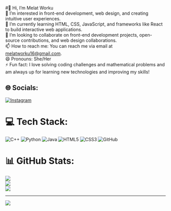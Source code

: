 #👋 Hi, I’m Melat Worku<br>
👀 I’m interested in front-end development, web design, and creating intuitive user experiences.<br>
🌱 I’m currently learning HTML, CSS, JavaScript, and frameworks like React to build interactive web applications.<br>
💞️ I’m looking to collaborate on front-end development projects, open-source contributions, and web design collaborations.<br>
📫 How to reach me: You can reach me via email at melatworku16@gmail.com.<br>
😄 Pronouns: She/Her<br>
⚡ Fun fact: I love solving coding challenges and mathematical problems and am always up for learning new technologies and improving my skills!

<!---
melorita/melorita is a ✨ special ✨ repository because its `README.md` (this file) appears on your GitHub profile.
You can click the Preview link to take a look at your changes.
--->

## 🌐 Socials:
[![Instagram](https://img.shields.io/badge/Instagram-%23E4405F.svg?logo=Instagram&logoColor=white)](https://instagram.com/@melorita16) 

# 💻 Tech Stack:
![C++](https://img.shields.io/badge/c++-%2300599C.svg?style=for-the-badge&logo=c%2B%2B&logoColor=white) ![Python](https://img.shields.io/badge/python-3670A0?style=for-the-badge&logo=python&logoColor=ffdd54) ![Java](https://img.shields.io/badge/java-%23ED8B00.svg?style=for-the-badge&logo=openjdk&logoColor=white) ![HTML5](https://img.shields.io/badge/html5-%23E34F26.svg?style=for-the-badge&logo=html5&logoColor=white) ![CSS3](https://img.shields.io/badge/css3-%231572B6.svg?style=for-the-badge&logo=css3&logoColor=white) ![GitHub](https://img.shields.io/badge/github-%23121011.svg?style=for-the-badge&logo=github&logoColor=white)
# 📊 GitHub Stats:
![](https://github-readme-stats.vercel.app/api?username=Melorita&theme=dark&hide_border=false&include_all_commits=false&count_private=false)<br/>
![](https://github-readme-streak-stats.herokuapp.com/?user=Melorita&theme=dark&hide_border=false)<br/>
![](https://github-readme-stats.vercel.app/api/top-langs/?username=Melorita&theme=dark&hide_border=false&include_all_commits=false&count_private=false&layout=compact)

---
[![](https://visitcount.itsvg.in/api?id=Melorita&icon=0&color=0)](https://visitcount.itsvg.in)

<!-- Proudly created with GPRM ( https://gprm.itsvg.in ) -->
